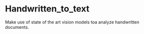 # Handwritten_to_text
Make use of state of the art vision models toa analyze handwritten documents.
